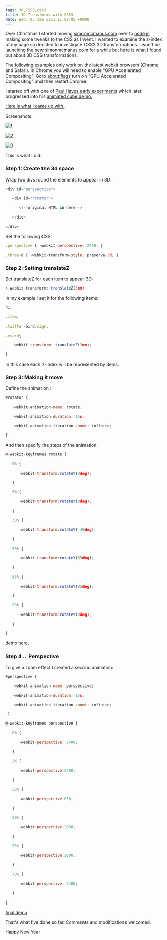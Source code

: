 ```yaml
---
tags: 3d,CSS3,css3
title: 3D Transforms with CSS3
date: Wed, 05 Jan 2011 11:08:05 +0000
---
```

Over Christmas I started moving [simonmcmanus.com](http://simonmcmanus.com "Simon McManus homepage") over to [node.js](http://nodejs.org/) making some tweaks to the CSS as I went. I wanted to examine the z-index of my page so decided to investigate CSS3 3D transformations. I won't be launching the new [simonmcmanus.com](http://simonmcmanus.com) for a while but here is what I found out about 3D CSS transformations.  
  
The following examples only work on the latest webkit browsers (Chrome and Safari). In Chrome you will need to enable "GPU Accelerated Compositing". Goto [about:flags](flags) turn on "GPU Accelerated Compositing" and then restart Chrome.  
  
I started off with one of [Paul Hayes early experiments](http://www.paulrhayes.com/experiments/perspective/) which later progressed into his [animated cube demo.](http://www.paulrhayes.com/2009-07/animated-css3-cube-interface-using-3d-transforms/)  
  
[Here is what I came up with.](http://simonmcmanus.com/stuff/css3/rotate/standalone/index.html)  
  
Screenshots:  
  
[![](http://simonmcmanus.files.wordpress.com/2011/01/1.png?w=300 "1")](http://simonmcmanus.files.wordpress.com/2011/01/1.png)  
  
[![](http://simonmcmanus.files.wordpress.com/2011/01/2.png?w=300 "2")](http://simonmcmanus.files.wordpress.com/2011/01/2.png)  
  
[![](http://simonmcmanus.files.wordpress.com/2011/01/3.png?w=300 "3")](http://simonmcmanus.files.wordpress.com/2011/01/3.png)  
  
This is what I did:  

### Step 1: Create the 3d space

  
Wrap two divs round the elements to appear in 3D :  
```js
<div id="perspective">
  
   <div id="rotator">
  
      <!--original HTML in here-->
  
   </div>
  
</div>
```
  
Set the following CSS:  
```js
.perspective { -webkit-perspective: 2400; }
  
.three-d { -webkit-transform-style: preserve-3d; }
```
  

### Step 2: Setting translateZ

  
Set translateZ for each item to appear 3D:  
```js
\-webkit-transform: translateZ(3em);
```
  
In my example I set it for the following items:  
```js
h1,
  
.item,
  
.twitter-bird.sign,
  
.vcard{
  
   -webkit-transform: translateZ(3em);
  
}
```
  
In this case each z-index will be represented by 3ems.  

### Step 3: Making it move

  
Define the animation :  
```js
#rotator {
  
   -webkit-animation-name: rotate;
  
   -webkit-animation-duration: 15s;
  
   -webkit-animation-iteration-count: infinite;
  
}
```
  
And then specify the steps of the animation:  
```js
@-webkit-keyframes rotate {
  
   0% {
  
      -webkit-transform:rotateY(0deg);
  
   }
  
   5% {
  
      -webkit-transform:rotateY(0deg);
  
   }
  
   30% {
  
      -webkit-transform:rotateY(-40deg);
  
   }
  
   50% {
  
      -webkit-transform:rotateY(85deg);
  
   }
  
   55% {
  
      -webkit-transform:rotateY(85deg);
  
   }
  
   90% {
  
      -webkit-transform:rotateY(0deg);
  
   }
  
}
```
  
[demo here.](http://simonmcmanus.com/stuff/css3/rotate/standalone/1.html "rotate demo")  

### Step 4 ..  Perspective

  
To give a zoom effect I created a second animation:  
```js
#perspective {
  
   -webkit-animation-name: perspective;
  
   -webkit-animation-duration: 15s;
  
   -webkit-animation-iteration-count: infinite;
  
 }
```
  
```js
@-webkit-keyframes perspective {
  
   0% {
  
      -webkit-perspective: 2400;
  
   }
  
   5% {
  
      -webkit-perspective:2400;
  
   }
  
   30% {
  
      -webkit-perspective:650;
  
   }
  
   50% {
  
      -webkit-perspective:2000;
  
   }
  
   55% {
  
      -webkit-perspective:2000;
  
   }
  
   70% {
  
      -webkit-perspective: 2400;
  
   }
  
}
```
  
[final demo](http://simonmcmanus.com/stuff/css3/rotate/standalone/index.html "final demo")  
  
That's what I've done so far. Comments and modifications welcomed.  
  
Happy New Year
